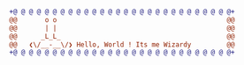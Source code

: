 <!-- # `Elazzouzi Hassan (Wizardy - 🧙‍♂️) ` -->

<!-- Hey there, Welcome to my GitHub Profile 👋  -->

<!-- **Full-Stack Web Developer**, *All my coding projects are built from the ground up, from planning and designing all the way to solving real-life problems with code*. 👨‍💻✨ -->
<!-- <h2 align="left">💡 TECHNOLOGIES I HARNESS </h2>

<div>
<img src="https://img.shields.io/badge/c-%2300599C.svg?style=plastic&logo=c&logoColor=white">
<img src="https://img.shields.io/badge/python-3670A0?style=plastic&logo=python&logoColor=ffdd54">
<img src="https://img.shields.io/badge/php-%23777BB4.svg?style=plastic&logo=php&logoColor=white">
<img src="https://img.shields.io/badge/html5-%23E34F26.svg?style=plastic&logo=html5&logoColor=white">
<img src="https://img.shields.io/badge/css3-%231572B6.svg?style=plastic&logo=css3&logoColor=white">
<img src="https://img.shields.io/badge/javascript-%23323330.svg?style=plastic&logo=javascript&logoColor=%23F7DF1E">
<img src="https://img.shields.io/badge/typescript-%23007ACC.svg?style=plastic&logo=typescript&logoColor=white">
<img src="https://img.shields.io/badge/-GraphQL-E10098?style=plastic&logo=graphql&logoColor=white">
<img src="https://img.shields.io/badge/MariaDB-003545?style=plastic&logo=mariadb&logoColor=white">
<img src="https://img.shields.io/badge/MongoDB-%234ea94b.svg?style=plastic&logo=mongodb&logoColor=white">
<img src="https://img.shields.io/badge/mysql-%2300f.svg?style=plastic&logo=mysql&logoColor=white">
<img src="https://img.shields.io/badge/postgres-%23316192.svg?style=plastic&logo=postgresql&logoColor=white">
<img src="https://img.shields.io/badge/sqlite-%2307405e.svg?style=plastic&logo=sqlite&logoColor=white">
<img src="https://img.shields.io/badge/firebase-%23039BE5.svg?style=plastic&logo=firebase">
<img src="https://img.shields.io/badge/react-%2320232a.svg?style=plastic&logo=react&logoColor=%2361DAFB">
<img src="https://img.shields.io/badge/redux-%23593d88.svg?style=plastic&logo=redux&logoColor=white">
<img src="https://img.shields.io/badge/node.js-6DA55F?style=plastic&logo=node.js&logoColor=white">
<img src="https://img.shields.io/badge/express.js-%23404d59.svg?style=plastic&logo=express&logoColor=%2361DAFB">
<img src="https://img.shields.io/badge/Next-black?style=plastic&logo=next.js&logoColor=white">
<img src="https://img.shields.io/badge/bootstrap-%23563D7C.svg?style=plastic&logo=bootstrap&logoColor=white">
<img src="https://img.shields.io/badge/MUI-%230081CB.svg?style=plastic&logo=material-ui&logoColor=white">
<img src="https://img.shields.io/badge/webpack-%238DD6F9.svg?style=plastic&logo=webpack&logoColor=black">
<img src="https://img.shields.io/badge/laravel-%23FF2D20.svg?style=plastic&logo=laravel&logoColor=white">
<img src="https://img.shields.io/badge/SASS-hotpink.svg?style=plastic&logo=SASS&logoColor=white">
<img src="https://img.shields.io/badge/JWT-black?style=plastic&logo=JSON%20web%20tokens">
<img src="https://img.shields.io/badge/React_Router-CA4245?style=plastic&logo=react-router&logoColor=white">
<img src="https://img.shields.io/badge/jquery-%230769AD.svg?style=plastic&logo=jquery&logoColor=white">
<img src="https://img.shields.io/badge/Git-fc6d26?style=plastic&logo=git&logoColor=white">
<img src="https://img.shields.io/badge/GitHub-%23121011.svg?style=plastic&logo=github&logoColor=white">
<img src="https://img.shields.io/badge/NPM-%23000000.svg?style=plastic&logo=npm&logoColor=white">
<img src="https://img.shields.io/badge/jira-%230A0FFF.svg?style=plastic&logo=jira&logoColor=white">
<img src="https://img.shields.io/badge/docker-%230db7ed.svg?style=plastic&logo=docker&logoColor=white">
<img src="https://img.shields.io/badge/Postman-FF6C37?style=plastic&logo=postman&logoColor=white">
<img src="https://img.shields.io/badge/Insomnia-black?style=plastic&logo=insomnia&logoColor=5849BE">
<img src="https://img.shields.io/badge/Canva-%2300C4CC.svg?style=plastic&logo=Canva&logoColor=white">
<img src="https://img.shields.io/badge/figma-%23F24E1E.svg?style=plastic&logo=figma&logoColor=white">

<p align="center">
<img src="https://i.imgur.com/dBaSKWF.gif" height="20" width="100%">

<div align='center'>
  <img src="https://github-readme-stats.vercel.app/api?username=ElazzouziHassan&theme=blue-green&hide_border=false&include_all_commits=false&count_private=false" height="120" alt="stats graph"  />
<img src="https://github-readme-streak-stats.herokuapp.com/?user=ElazzouziHassan&theme=blue-green" height='120' />
  <img src="https://github-readme-stats.vercel.app/api/top-langs/?username=ElazzouziHassan&theme=blue-green&hide_border=false&include_all_commits=false&count_private=false&layout=compact" height="120" alt="languages graph"  />
</div> -->
<!-- 
<h2 align="left">⚡ACTIVITY GRAPH </h2>
<img align="center" src="https://github-readme-activity-graph.vercel.app/graph?username=ElazzouziHassan&theme=high-contrast"/> -->

<!-- --- -->

<!-- <p align="center">
🌐 SOCIAL NETWORKS
</p>
<div align='center'> -->

<!-- [![Facebook](https://img.shields.io/badge/Facebook-%231877F2.svg?logo=Facebook&logoColor=white)](https://facebook.com/itsmewizardy) 
[![Instagram](https://img.shields.io/badge/Instagram-%23E4405F.svg?logo=Instagram&logoColor=white)](https://instagram.com/therealwizardy) 
[![LinkedIn](https://img.shields.io/badge/LinkedIn-%230077B5.svg?logo=linkedin&logoColor=white)](https://linkedin.com/in/elazzouzihassan) 
[![Twitter](https://img.shields.io/badge/Twitter-%231DA1F2.svg?logo=Twitter&logoColor=white)](https://twitter.com/itsmewizardy)   -->
<!-- <img align="center" src="https://readme-typing-svg.herokuapp.com?lines=Feel+free+to+connect+with+me+💖" /> -->
<!-- </div> -->

<!-- <div align="center"> -->

<div align="center">
  
```diff
+@ @ @ @ @ @ @ @ @ @ @ @ @ @ @ @ @ @ @ @ @ @ @ @ @ @ @ @+
@@       o o                                           @@
@@       | |                                           @@
@@      _L_L_                                          @@
@@   ❮\/__-__\/❯ Hello, World ! Its me Wizardy         @@
+@ @ @ @ @ @ @ @ @ @ @ @ @ @ @ @ @ @ @ @ @ @ @ @ @ @ @ @+
```
  
</div>

  

